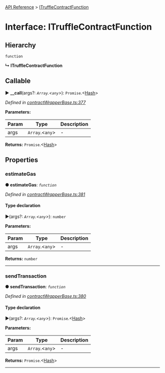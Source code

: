 [API Reference](../README.md) > [ITruffleContractFunction](../interfaces/ITruffleContractFunction.md)



# Interface: ITruffleContractFunction

## Hierarchy


 `function`

**↳ ITruffleContractFunction**







## Callable
► **__call**(args?: *`Array`.<`any`>*): `Promise`.<[Hash](../#Hash)>



*Defined in [contractWrapperBase.ts:377](https://github.com/daostack/arc.js/blob/f343aa24/lib/contractWrapperBase.ts#L377)*



**Parameters:**

| Param | Type | Description |
| ------ | ------ | ------ |
| args | `Array`.<`any`>   |  - |





**Returns:** `Promise`.<[Hash](../#Hash)>





## Properties
<a id="estimateGas"></a>

###  estimateGas

**●  estimateGas**:  *`function`* 

*Defined in [contractWrapperBase.ts:381](https://github.com/daostack/arc.js/blob/f343aa24/lib/contractWrapperBase.ts#L381)*


#### Type declaration
►(args?: *`Array`.<`any`>*): `number`



**Parameters:**

| Param | Type | Description |
| ------ | ------ | ------ |
| args | `Array`.<`any`>   |  - |





**Returns:** `number`






___

<a id="sendTransaction"></a>

###  sendTransaction

**●  sendTransaction**:  *`function`* 

*Defined in [contractWrapperBase.ts:380](https://github.com/daostack/arc.js/blob/f343aa24/lib/contractWrapperBase.ts#L380)*


#### Type declaration
►(args?: *`Array`.<`any`>*): `Promise`.<[Hash](../#Hash)>



**Parameters:**

| Param | Type | Description |
| ------ | ------ | ------ |
| args | `Array`.<`any`>   |  - |





**Returns:** `Promise`.<[Hash](../#Hash)>






___


